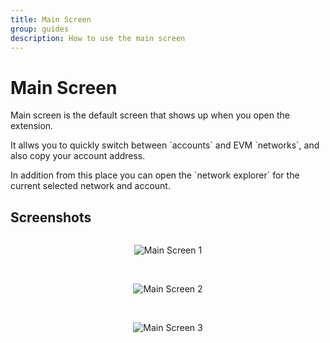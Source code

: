 ```yaml
---
title: Main Screen
group: guides
description: How to use the main screen
---
```


# Main Screen

<p class="pb-4">Main screen is the default screen that shows up when you open the extension.</p>

<p class="pb-4">It allws you to quickly switch between `accounts` and EVM `networks`, and also copy your account address.</p>

<p class="pb-4">In addition from this place you can open the `network explorer` for the current selected network and account.</p>

## Screenshots

<div style="align-items: center;
    display: flex;
    flex-direction: column;">

![Main Screen 1](/images/pages/main_screen1.webp)
<br />
<br />

![Main Screen 2](/images/pages/main_screen2.webp)
<br />
<br />

![Main Screen 3](/images/pages/main_screen3.webp)
</div>
